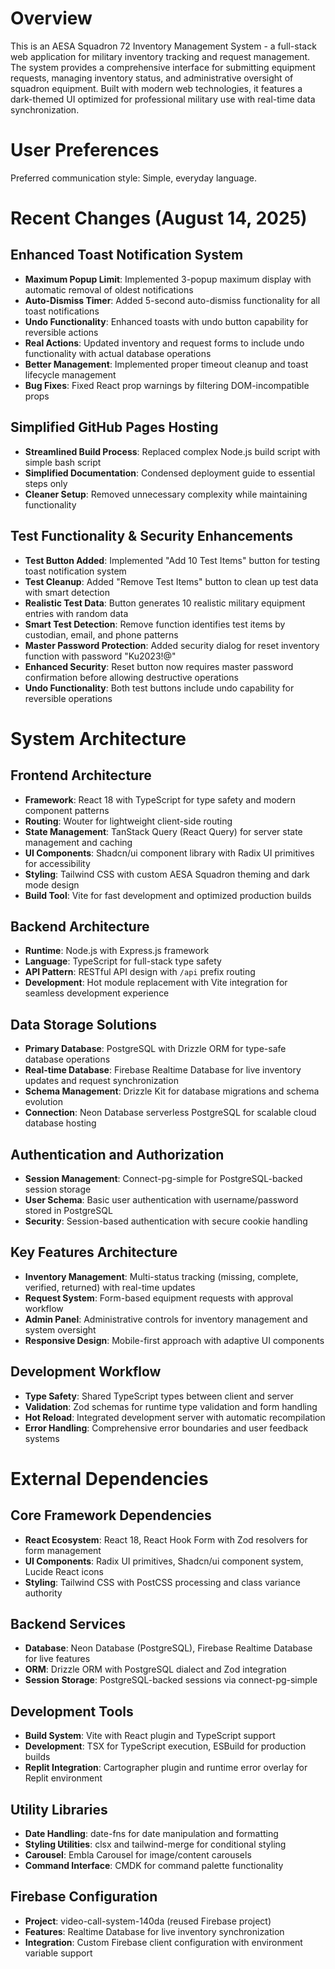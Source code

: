 # Overview

This is an AESA Squadron 72 Inventory Management System - a full-stack web application for military inventory tracking and request management. The system provides a comprehensive interface for submitting equipment requests, managing inventory status, and administrative oversight of squadron equipment. Built with modern web technologies, it features a dark-themed UI optimized for professional military use with real-time data synchronization.

# User Preferences

Preferred communication style: Simple, everyday language.

# Recent Changes (August 14, 2025)

## Enhanced Toast Notification System
- **Maximum Popup Limit**: Implemented 3-popup maximum display with automatic removal of oldest notifications
- **Auto-Dismiss Timer**: Added 5-second auto-dismiss functionality for all toast notifications  
- **Undo Functionality**: Enhanced toasts with undo button capability for reversible actions
- **Real Actions**: Updated inventory and request forms to include undo functionality with actual database operations
- **Better Management**: Implemented proper timeout cleanup and toast lifecycle management
- **Bug Fixes**: Fixed React prop warnings by filtering DOM-incompatible props

## Simplified GitHub Pages Hosting
- **Streamlined Build Process**: Replaced complex Node.js build script with simple bash script
- **Simplified Documentation**: Condensed deployment guide to essential steps only
- **Cleaner Setup**: Removed unnecessary complexity while maintaining functionality

## Test Functionality & Security Enhancements
- **Test Button Added**: Implemented "Add 10 Test Items" button for testing toast notification system
- **Test Cleanup**: Added "Remove Test Items" button to clean up test data with smart detection
- **Realistic Test Data**: Button generates 10 realistic military equipment entries with random data
- **Smart Test Detection**: Remove function identifies test items by custodian, email, and phone patterns
- **Master Password Protection**: Added security dialog for reset inventory function with password "Ku2023!@"
- **Enhanced Security**: Reset button now requires master password confirmation before allowing destructive operations
- **Undo Functionality**: Both test buttons include undo capability for reversible operations

# System Architecture

## Frontend Architecture
- **Framework**: React 18 with TypeScript for type safety and modern component patterns
- **Routing**: Wouter for lightweight client-side routing
- **State Management**: TanStack Query (React Query) for server state management and caching
- **UI Components**: Shadcn/ui component library with Radix UI primitives for accessibility
- **Styling**: Tailwind CSS with custom AESA Squadron theming and dark mode design
- **Build Tool**: Vite for fast development and optimized production builds

## Backend Architecture
- **Runtime**: Node.js with Express.js framework
- **Language**: TypeScript for full-stack type safety
- **API Pattern**: RESTful API design with `/api` prefix routing
- **Development**: Hot module replacement with Vite integration for seamless development experience

## Data Storage Solutions
- **Primary Database**: PostgreSQL with Drizzle ORM for type-safe database operations
- **Real-time Database**: Firebase Realtime Database for live inventory updates and request synchronization
- **Schema Management**: Drizzle Kit for database migrations and schema evolution
- **Connection**: Neon Database serverless PostgreSQL for scalable cloud database hosting

## Authentication and Authorization
- **Session Management**: Connect-pg-simple for PostgreSQL-backed session storage
- **User Schema**: Basic user authentication with username/password stored in PostgreSQL
- **Security**: Session-based authentication with secure cookie handling

## Key Features Architecture
- **Inventory Management**: Multi-status tracking (missing, complete, verified, returned) with real-time updates
- **Request System**: Form-based equipment requests with approval workflow
- **Admin Panel**: Administrative controls for inventory management and system oversight
- **Responsive Design**: Mobile-first approach with adaptive UI components

## Development Workflow
- **Type Safety**: Shared TypeScript types between client and server
- **Validation**: Zod schemas for runtime type validation and form handling
- **Hot Reload**: Integrated development server with automatic recompilation
- **Error Handling**: Comprehensive error boundaries and user feedback systems

# External Dependencies

## Core Framework Dependencies
- **React Ecosystem**: React 18, React Hook Form with Zod resolvers for form management
- **UI Components**: Radix UI primitives, Shadcn/ui component system, Lucide React icons
- **Styling**: Tailwind CSS with PostCSS processing and class variance authority

## Backend Services
- **Database**: Neon Database (PostgreSQL), Firebase Realtime Database for live features
- **ORM**: Drizzle ORM with PostgreSQL dialect and Zod integration
- **Session Storage**: PostgreSQL-backed sessions via connect-pg-simple

## Development Tools
- **Build System**: Vite with React plugin and TypeScript support
- **Development**: TSX for TypeScript execution, ESBuild for production builds
- **Replit Integration**: Cartographer plugin and runtime error overlay for Replit environment

## Utility Libraries
- **Date Handling**: date-fns for date manipulation and formatting
- **Styling Utilities**: clsx and tailwind-merge for conditional styling
- **Carousel**: Embla Carousel for image/content carousels
- **Command Interface**: CMDK for command palette functionality

## Firebase Configuration
- **Project**: video-call-system-140da (reused Firebase project)
- **Features**: Realtime Database for live inventory synchronization
- **Integration**: Custom Firebase client configuration with environment variable support
